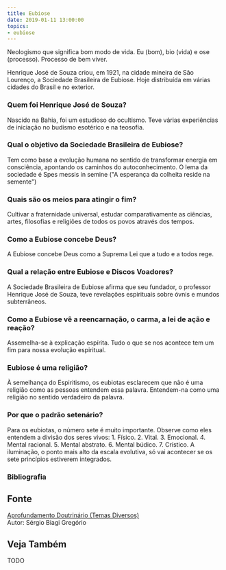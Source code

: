 ```yaml
---
title: Eubiose
date: 2019-01-11 13:00:00
topics: 
- eubiose
---
```


Neologismo que significa bom modo de vida. Eu (bom), bio (vida) e ose
(processo). Processo de bem viver.

Henrique José de Souza criou, em 1921, na cidade mineira de São
Lourenço, a Sociedade Brasileira de Eubiose. Hoje distribuída em várias
cidades do Brasil e no exterior.

### Quem foi Henrique José de Souza?
Nascido na Bahia, foi um estudioso do ocultismo. Teve várias
experiências de iniciação no budismo esotérico e na teosofia.

### Qual o objetivo da Sociedade Brasileira de Eubiose?
Tem como base a evolução humana no sentido de transformar energia em
consciência, apontando os caminhos do autoconhecimento. O lema da
sociedade é Spes messis in semine ("A esperança da colheita reside na
semente")

### Quais são os meios para atingir o fim?
Cultivar a fraternidade universal, estudar comparativamente as ciências,
artes, filosofias e religiões de todos os povos através dos tempos.

### Como a Eubiose concebe Deus?
A Eubiose concebe Deus como a Suprema Lei que a tudo e a todos rege.

### Qual a relação entre Eubiose e Discos Voadores?
A Sociedade Brasileira de Eubiose afirma que seu fundador, o professor
Henrique José de Souza, teve revelações espirituais sobre óvnis e mundos
subterrâneos.

### Como a Eubiose vê a reencarnação, o carma, a lei de ação e reação?
Assemelha-se à explicação espírita. Tudo o que se nos acontece tem um
fim para nossa evolução espiritual.

### Eubiose é uma religião?
À semelhança do Espiritismo, os eubiotas esclarecem que não é uma
religião como as pessoas entendem essa palavra. Entendem-na como uma
religião no sentido verdadeiro da palavra.

### Por que o padrão setenário?
Para os eubiotas, o número sete é muito importante. Observe como eles
entendem a divisão dos seres vivos: 1. Físico. 2. Vital. 3. Emocional.
4. Mental racional. 5. Mental abstrato. 6. Mental búdico. 7. Crístico. A
iluminação, o ponto mais alto da escala evolutiva, só vai acontecer se
os sete princípios estiverem integrados.

### Bibliografia

## Fonte
[Aprofundamento Doutrinário (Temas Diversos)](https://sites.google.com/view/aprofundamentodoutrinario/eubiose)  
Autor: Sérgio Biagi Gregório



## Veja Também
TODO


